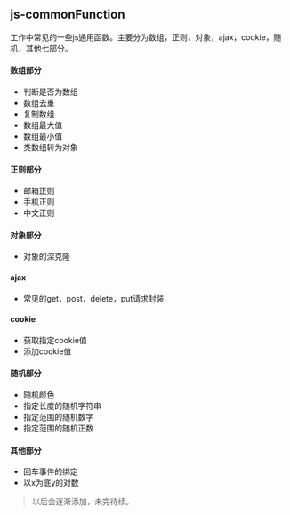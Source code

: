 ## js-commonFunction
工作中常见的一些js通用函数。主要分为数组，正则，对象，ajax，cookie，随机，其他七部分。
#### 数组部分
  - 判断是否为数组
  - 数组去重
  - 复制数组
  - 数组最大值
  - 数组最小值
  - 类数组转为对象
#### 正则部分
  - 邮箱正则
  - 手机正则
  - 中文正则
#### 对象部分
  - 对象的深克隆
#### ajax
  - 常见的get，post，delete，put请求封装
#### cookie
  - 获取指定cookie值
  - 添加cookie值
#### 随机部分
  - 随机颜色
  - 指定长度的随机字符串
  - 指定范围的随机数字
  - 指定范围的随机正数
#### 其他部分
  - 回车事件的绑定
  - 以x为底y的对数
 
>以后会逐渐添加，未完待续。
